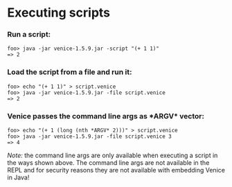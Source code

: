 # Executing scripts

### Run a script:

```text
foo> java -jar venice-1.5.9.jar -script "(+ 1 1)"
=> 2
```

### Load the script from a file and run it:

```text
foo> echo "(+ 1 1)" > script.venice
foo> java -jar venice-1.5.9.jar -file script.venice
=> 2
```

### Venice passes the command line args as \*ARGV\* vector:

```text
foo> echo "(+ 1 (long (nth *ARGV* 2)))" > script.venice
foo> java -jar venice-1.5.9.jar -file script.venice 3
=> 4
```

*Note:* the command line args are only available when executing a script 
in the ways shown above. The command line args are not available in the REPL
and for security reasons they are not available with embedding Venice in Java! 

